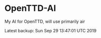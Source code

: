 # OpenTTD-AI
My AI for OpenTTD, will use primarily air

Latest backup: Sun Sep 29 13:47:01 UTC 2019
